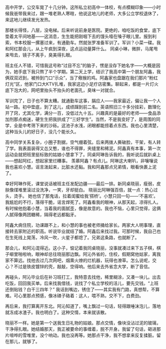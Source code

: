 高中开学，公交车晃了十几分钟。这所私立初高中一体校，有点模糊印象——小时候我爸带我来过，跟一堆老熟人寒暄，他说这地儿的老师，大多公立学校退休了，来这地儿继续发光发热。

那楼长得怪，八层，没电梯。后来听说前身是医院。更绝的，咱吃饭的食堂，底下垫着太平间地基——这消息，生生能把刚咽下去的馒头噎在嗓子眼儿里。报到利索，书本校服一摞塞过来，有通勤车。然就张罗准备军训了。军训？小菜一碟。我和阿红那会儿，从上午疯到深夜，这点运动量算什么。 同桌小琳，微胖，马尾甩来甩去，镜子不离手，臭美得扎眼。

班主任人不错，可惜我这号称“过目不忘”的脑子，愣是没存下她名字——大概是因为，她手底下我只熬了半个学期。第二天上学，结识了我高中第一个朋友阿鑫，我俩双双迟到，被拎到门口“示众”，当了儆猴的鸡。阿鑫家也盘踞在我们那片“粉红灯光”区，他家门口大KTV扎堆，我家这边小足疗店密集。聊起来，都是一片灯火底下泡大的，网吧里抬头不抬头的老面孔，臭味一对就合。

军训完了，日子也不算太糟。就通勤车这事，膈应人——我家最近，偏让我一个人站一路。初中垫底，到了这儿，成绩蹿到前二名。英语照旧三十多分挂彩，数理化开了窍，尤其化学，满分一百，没低过九十五。兴趣真的是最好的老师——食品添加剂那点痴迷，硬生生把我拱成了“三好学生”。当然，不是我变好了，是周围的同学，全是中考筛下来的沙砾。这池子水浅，闭眼都能捞着点东西。我也心里清楚，这种当头儿的好日子，没几个能长久。

高中同学关系复杂，小圈子割据，空气绷着弦。后来两拨人撕破脸，干架，有人转了学。我表面装得又怂又憨，谁也不得罪，夹缝里和稀泥。阿鑫真有本事，第一次运动会就把班里挺标致的姑娘小慧拿下了。同桌阿琳告诉我的，我听说后就趴桌上——想起阿红，想起家里烂糟事。 羡慕阿鑫？有点儿。阿琳这大喇叭，非嚷嚷说我也喜欢小慧。谣言泼起来，比脏水还黏。我和阿鑫那点兄弟情，眼看快裹上泥了。 

幸好阿琳作死，课堂说话被班主任发配边疆——最后一排。新同桌晓丽，瘦弱，皮肤像煤堆里滚过没洗净，一笑，牙却挺白。 晓丽比阿琳强百倍，就一点：热心过头，烫手。 她也信了那鬼话，拉着闺蜜给我‘搭桥’。小慧只回一句——‘不喜欢’。我尴尬的不行，落得干脆，谣言焊死了。阿鑫看我的眼神，从那天起，凉得扎人。有时候他抱着小慧，当着我的面腻歪，像是故意的。我也不恼，心里只觉得，这俩人腻得像两团糖稀，隔得老远都黏牙。

阿鑫大病住院，功课跟不上，和小慧的事也被老师捅给家长。两家大人明事理，直接转去家附近的职高。听说毕业就结了婚。阿鑫后来找过我。可那时候，我自己也在生死线上晃荡，冷风一吹，火星子都熄了。兄弟这条路，也就断了。

那会儿，和阿沁混得近。这小子，惦记着我同桌晓丽，没事就凑过来下五子棋，棋子噼里啪啦响，眼神却总往晓丽那边飘。阿沁外省的，住校，假期窝他姑家，离我家不算远。找他去过几次网吧，烟熏火燎的烂机器，玩得也潦草。怎么说呢，交心？不过是铁皮镀锌的壳，敲敲，空得响。他后来去外省念大学，断了音信。

再碰头，阿沁毕业后在补习班打工，我特意去找他，稀里糊涂，又凑一块儿。出去吃饭，回回我买单。后来找我借钱，说找了个私立学校的活儿，要先交钱。“上班还倒贴钱？白干三四年？” 我话到嘴边，锈住了——其实我有门路，真想帮，不算难。可心里那点预感，像冰碴子硌着：这人，喂不熟，交不下，白费劲。

再后来，我打算离开东北。阿沁知道了，嘴上飘过一句话，轻得跟唾沫泡儿，落地就冻成冰渣子。我也明白了。这种交情，本来就该散。

晓丽不一样。她是第一个送我生日礼物的姑娘。那点交情，像块没沾过泥的玻璃，干净得扎眼。她结婚那天，我正被要命的事缠着，脱不开身。我留了句话，砸进那片喧哗的雪堆里，没个响动。我也没再等。她那点干净，我不想拿来反复揉脏。留在那儿，就够了。